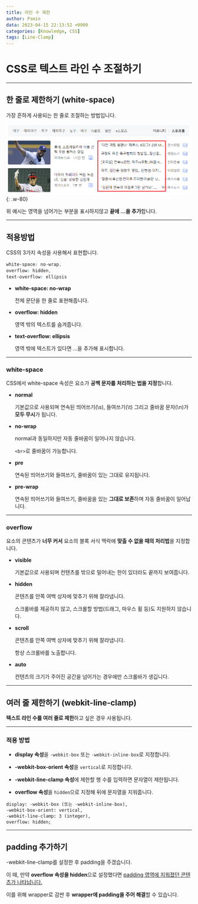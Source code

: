 ```yaml
---
title: 라인 수 제한
author: Psmin
data: 2023-04-15 22:13:52 +0900
categories: [Knowledge, CSS]
tags: [Line-Clamp]
---
```


# CSS로 텍스트 라인 수 조절하기

---

## 한 줄로 제한하기 (white-space)

가장 흔하게 사용되는 한 줄로 조절하는 방법입니다.

![white-space](/assets/img/line-clamp-01.png){: .w-80}

위 예시는 영역을 넘어가는 부분을 표시하지않고 **끝에 ...을 추가**합니다.

---

## 적용방법

CSS의 3가지 속성을 사용해서 표현합니다.

```css
white-space: no-wrap,
overflow: hidden,
text-overflow: ellipsis
```

- **white-space: no-wrap**

  전체 문단을 한 줄로 표현해줍니다.

- **overflow: hidden**

  영역 밖의 텍스트를 숨겨줍니다.

- **text-overflow: ellipsis**

  영역 밖에 텍스트가 있다면 ...을 추가해 표시합니다.

---

### white-space

CSS에서 white-space 속성은 요소가 **공백 문자를 처리하는 법을 지정**합니다.

- **normal**

  기본값으로 사용되며 연속된 띄어쓰기(\s), 들여쓰기(\t) 그리고 줄바꿈 문자(\n)가 **모두 무시**가 됩니다.

- **no-wrap**

  normal과 동일하지만 자동 줄바꿈이 일어나지 않습니다.

  `<br>`로 줄바꿈이 가능합니다.

- **pre**

  연속된 띄어쓰기와 들여쓰기, 줄바꿈이 있는 그대로 유지됩니다.

- **pre-wrap**

  연속된 띄어쓰기와 들여쓰기, 줄바꿈을 있는 **그대로 보존**하며 자동 줄바꿈이 일어납니다.

---

### overflow

요소의 콘텐츠가 **너무 커서** 요소의 블록 서식 맥락에 **맞출 수 없을 때의 처리법**을 지정합니다.

- **visible**

  기본값으로 사용되며 컨텐츠를 밖으로 밀어내는 한이 있더라도 끝까지 보여줍니다.

- **hidden**

  콘텐츠를 안쪽 여백 상자에 맞추기 위해 잘라냅니다.

  스크롤바를 제공하지 않고, 스크롤할 방법(드래그, 마우스 휠 등)도 지원하지 않습니다.

- **scroll**

  콘텐츠를 안쪽 여백 상자에 맞추기 위해 잘라냅니다.

  항상 스크롤바를 노출합니다.

- **auto**

  컨텐츠의 크기가 주어진 공간을 넘어가는 경우에만 스크롤바가 생깁니다.

---

## 여러 줄 제한하기 (webkit-line-clamp)

**텍스트 라인 수를 여러 줄로 제한**하고 싶은 경우 사용됩니다.

---

### 적용 방법

- **display 속성**을 `-webkit-box` 또는 `-webkit-inline-box`로 지정합니다.

- **-webkit-box-orient 속성**을 `vertical`로 지정합니다.

- **-webkit-line-clamp 속성**에 제한할 행 수를 입력하면 문자열이 제한됩니다.

- **overflow 속성**을 `hidden`으로 지정해 뒤에 문자열을 지워줍니다.

```
display: -webkit-box (또는 -webkit-inline-box),
-webkit-box-orient: vertical,
-webkit-line-clamp: 3 (integer),
overflow: hidden;
```

---

## padding 추가하기

-webkit-line-clamp를 설정한 후 padding을 주겠습니다.

이 때, 만약 **overflow 속성을 hidden**으로 설정했다면 <u>padding 영역에 지워졌던 콘텐츠가 나타납니다.</u>

이를 위해 wrapper로 감싼 후 **wrapper에 padding을 주어 해결**할 수 있습니다.
